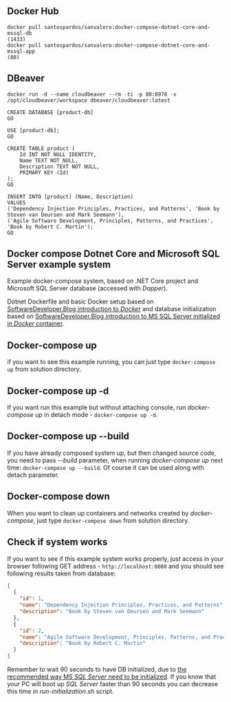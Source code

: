 ## Docker Hub
```
docker pull santospardos/sanvalero:docker-compose-dotnet-core-and-mssql-db
(1433)
docker pull santospardos/sanvalero:docker-compose-dotnet-core-and-mssql-app 
(80)
```
## DBeaver
```
docker run -d --name cloudbeaver --rm -ti -p 80:8978 -v /opt/cloudbeaver/workspace dbeaver/cloudbeaver:latest
```
```
CREATE DATABASE [product-db]
GO

USE [product-db];
GO

CREATE TABLE product (
	Id INT NOT NULL IDENTITY,
	Name TEXT NOT NULL,
	Description TEXT NOT NULL,
	PRIMARY KEY (Id)
);
GO

INSERT INTO [product] (Name, Description)
VALUES 
('Dependency Injection Principles, Practices, and Patterns', 'Book by Steven van Deursen and Mark Seemann'),
('Agile Software Development, Principles, Patterns, and Practices', 'Book by Robert C. Martin'); 
GO
```

## Docker compose Dotnet Core and Microsoft SQL Server example system 

Example docker-compose system, based on .NET Core project and Microsoft SQL Server database (accessed with _Dapper_).

Dotnet Dockerfile and basic Docker setup based on [SoftwareDeveloper.Blog introduction to _Docker_](https://www.softwaredeveloper.blog/multi-project-dotnet-core-solution-in-docker-image) and database initialization based on [SoftwareDeveloper.Blog introduction to MS SQL Server initialized in _Docker_ container](https://www.softwaredeveloper.blog/initialize-mssql-in-docker-container).

## Docker-compose up
if you want to see this example running, you can just type `docker-compose up` from solution directory.

## Docker-compose up -d
If you want run this example but without attaching console, run _docker-compose up_ in detach mode - `docker-compose up -d`.

## Docker-compose up --build
If you have already composed system up, but then changed source code, you need to pass _--build_ parameter, when running _docker-compose up_ next time: `docker-compose up --build`.
Of course it can be used along with detach parameter.

## Docker-compose down
When you want to clean up containers and networks created by _docker-compose_, just type `docker-compose down` from solution directory.

## Check if system works
If you want to see if this example system works properly, just access in your browser following GET address - `http://localhost:8080` and you should see following results taken from database:

``` json
[
  {
    "id": 1,
    "name": "Dependency Injection Principles, Practices, and Patterns",
    "description": "Book by Steven van Deursen and Mark Seemann"
  },
  {
    "id": 2,
    "name": "Agile Software Development, Principles, Patterns, and Practices",
    "description": "Book by Robert C. Martin"
  }
]
```
Remember to wait 90 seconds to have DB initialized, due to [the recommended way MS _SQL Server_ need to be initialized](https://www.softwaredeveloper.blog/initialize-mssql-in-docker-container).
If you know that your PC will boot up _SQL Server_ faster than 90 seconds you can decrease this time in _run-initialization.sh_ script.
